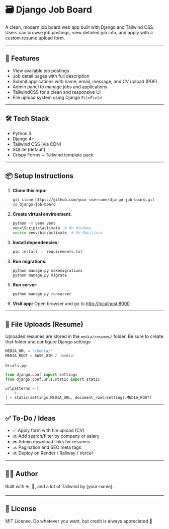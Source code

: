 # 🗃️ Django Job Board

A clean, modern job board web app built with Django and Tailwind CSS. Users can browse job postings, view detailed job info, and apply with a custom resume upload form.

---

## 🚀 Features

- View available job postings
- Job detail pages with full description
- Submit applications with name, email, message, and CV upload (PDF)
- Admin panel to manage jobs and applications
- TailwindCSS for a clean and responsive UI
- File upload system using Django `FileField`

---

## 🛠️ Tech Stack

- Python 3
- Django 4+
- Tailwind CSS (via CDN)
- SQLite (default)
- Crispy Forms + Tailwind template pack

---

## 📦 Setup Instructions

1. **Clone this repo:**
   ```bash
   git clone https://github.com/your-username/django-job-board.git
   cd django-job-board
   ```

2. **Create virtual environment:**
   ```bash
   python -m venv venv
   venv\Scripts\activate  # On Windows
   source venv/bin/activate  # On Mac/Linux
   ```

3. **Install dependencies:**
   ```bash
   pip install -r requirements.txt
   ```

4. **Run migrations:**
   ```bash
   python manage.py makemigrations
   python manage.py migrate
   ```

5. **Run server:**
   ```bash
   python manage.py runserver
   ```

6. **Visit app:**
   Open browser and go to [http://localhost:8000](http://localhost:8000)

---

## 📁 File Uploads (Resume)

Uploaded resumes are stored in the `media/resumes/` folder. Be sure to create that folder and configure Django settings:

```python
MEDIA_URL = '/media/'
MEDIA_ROOT = BASE_DIR / 'media'
```

In `urls.py`:
```python
from django.conf import settings
from django.conf.urls.static import static

urlpatterns = [
    # ...
] + static(settings.MEDIA_URL, document_root=settings.MEDIA_ROOT)
```

---

## ✅ To-Do / Ideas

- ✅ Apply form with file upload (CV)
- 🔜 Add search/filter by company or salary
- 🔜 Admin download links for resumes
- 🔜 Pagination and SEO meta tags
- 🔜 Deploy on Render / Railway / Vercel

---

## 👨‍💻 Author
Built with ☕, 🧠, and a lot of Tailwind by [your-name].

---

## 📄 License
MIT License. Do whatever you want, but credit is always appreciated 🙌

